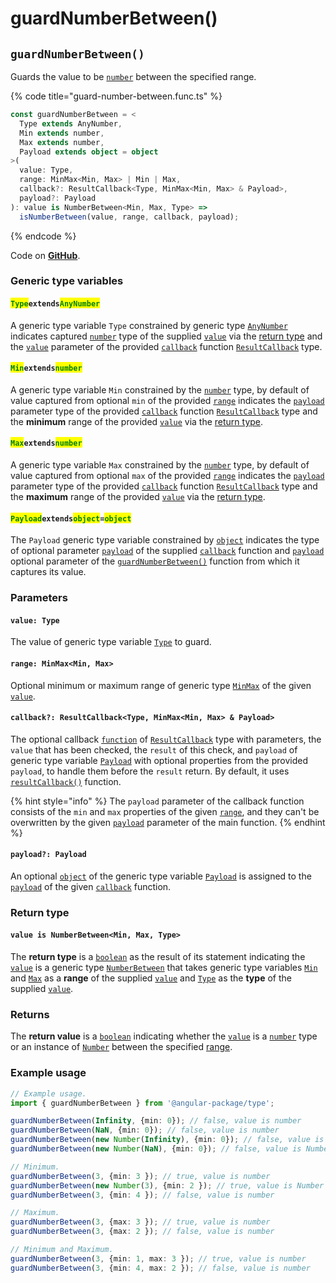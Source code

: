 # guardNumberBetween()

## `guardNumberBetween()`

Guards the value to be [`number`](https://developer.mozilla.org/en-US/docs/Web/JavaScript/Reference/Global\_Objects/Number) between the specified range.

{% code title="guard-number-between.func.ts" %}
```typescript
const guardNumberBetween = <
  Type extends AnyNumber,
  Min extends number,
  Max extends number,
  Payload extends object = object
>(
  value: Type,
  range: MinMax<Min, Max> | Min | Max,
  callback?: ResultCallback<Type, MinMax<Min, Max> & Payload>,
  payload?: Payload
): value is NumberBetween<Min, Max, Type> =>
  isNumberBetween(value, range, callback, payload);
```
{% endcode %}

Code on [**GitHub**](https://github.com/angular-package/type/blob/5.0.x/src/guard/lib/guard-number-between.func.ts).

### Generic type variables

#### <mark style="color:green;">**`Type`**</mark>**`extends`**<mark style="color:green;">**`AnyNumber`**</mark>

A generic type variable `Type` constrained by generic type [`AnyNumber`](../types/anynumber.md) indicates captured [`number`](https://www.typescriptlang.org/docs/handbook/basic-types.html#number) type of the supplied [`value`](guardnumberbetween.md#value-type) via the [return type](guardnumberbetween.md#return-type) and the [`value`](../types/resultcallback.md#value-value) parameter of the provided [`callback`](guardnumberbetween.md#callback-resultcallback-less-than-bigint-payload-greater-than) function [`ResultCallback`](../types/resultcallback.md) type.

#### <mark style="color:green;">**`Min`**</mark>**`extends`**<mark style="color:green;">**`number`**</mark>

A generic type variable `Min` constrained by the [`number`](https://www.typescriptlang.org/docs/handbook/basic-types.html#number) type, by default of value captured from optional `min` of the provided [`range`](guardnumberbetween.md#range-minmax-less-than-min-max-greater-than) indicates the [`payload`](../types/resultcallback.md#payload-payload) parameter type of the provided [`callback`](guardnumberbetween.md#callback-resultcallback-less-than-type-payload-greater-than) function [`ResultCallback`](../types/resultcallback.md) type and the **minimum** range of the provided [`value`](guardnumberbetween.md#value-type) via the [return type](guardnumberbetween.md#return-type).

#### <mark style="color:green;">**`Max`**</mark>**`extends`**<mark style="color:green;">**`number`**</mark>

A generic type variable `Max` constrained by the [`number`](https://www.typescriptlang.org/docs/handbook/basic-types.html#number) type, by default of value captured from optional `max` of the provided [`range`](guardnumberbetween.md#range-minmax-less-than-min-max-greater-than) indicates the [`payload`](../types/resultcallback.md#payload-payload) parameter type of the provided [`callback`](guardnumberbetween.md#callback-resultcallback-less-than-type-payload-greater-than) function [`ResultCallback`](../types/resultcallback.md) type and the **maximum** range of the provided [`value`](guardnumberbetween.md#value-type) via the [return type](guardnumberbetween.md#return-type).

#### <mark style="color:green;">**`Payload`**</mark>**`extends`**<mark style="color:green;">**`object`**</mark>**`=`**<mark style="color:green;">**`object`**</mark>

The `Payload` generic type variable constrained by [`object`](https://www.typescriptlang.org/docs/handbook/basic-types.html#object) indicates the type of optional parameter [`payload`](../types/resultcallback.md#payload-payload) of the supplied [`callback`](guardnumberbetween.md#callback-resultcallback-less-than-type-payload-greater-than) function and [`payload`](guardnumberbetween.md#payload-payload) optional parameter of the [`guardNumberBetween()`](guardnumberbetween.md#guardnumberbetween) function from which it captures its value.

### Parameters

#### `value: Type`

The value of generic type variable [`Type`](guardnumberbetween.md#typeextendsanynumber) to guard.

#### `range: MinMax<Min, Max>`

Optional minimum or maximum range of generic type [`MinMax`](../interfaces/minmax.md) of the given [`value`](guardnumberbetween.md#value-type).

#### `callback?: ResultCallback<Type, MinMax<Min, Max> & Payload>`

The optional callback [`function`](https://developer.mozilla.org/en-US/docs/Web/JavaScript/Guide/Functions) of [`ResultCallback`](../types/resultcallback.md) type with parameters, the `value` that has been checked, the `result` of this check, and `payload` of generic type variable [`Payload`](guardnumberbetween.md#payloadextendsobject-object) with optional properties from the provided `payload`, to handle them before the `result` return. By default, it uses [`resultCallback()`](../helper/resultcallback.md) function.

{% hint style="info" %}
The `payload` parameter of the callback function consists of the `min` and `max` properties of the given [`range`](guardnumberbetween.md#range-minmax-less-than-min-max-greater-than), and they can't be overwritten by the given [`payload`](guardnumberbetween.md#payload-payload) parameter of the main function.
{% endhint %}

#### `payload?: Payload`

An optional [`object`](https://developer.mozilla.org/en-US/docs/Web/JavaScript/Reference/Global\_Objects/Object) of the generic type variable [`Payload`](guardnumberbetween.md#payloadextendsobject-object) is assigned to the [`payload`](../types/resultcallback.md#payload-payload) of the given [`callback`](guardnumberbetween.md#callback-resultcallback-less-than-bigint-payload-greater-than) function.

### Return type

#### `value is NumberBetween<Min, Max, Type>`

The **return type** is a [`boolean`](https://www.typescriptlang.org/docs/handbook/basic-types.html#boolean) as the result of its statement indicating the [`value`](guardnumberbetween.md#value-type) is a generic type [`NumberBetween`](../types/numberbetween.md) that takes generic type variables [`Min`](guardnumberbetween.md#minextendsnumber) and [`Max`](guardnumberbetween.md#maxextendsnumber) as a **range** of the supplied [`value`](guardnumberbetween.md#value-type) and [`Type`](guardnumberbetween.md#typeextendsanynumber) as the **type** of the supplied [`value`](guardnumberbetween.md#value-type).

### Returns

The **return value** is a [`boolean`](https://developer.mozilla.org/en-US/docs/Web/JavaScript/Reference/Global\_Objects/Boolean) indicating whether the [`value`](guardnumberbetween.md#value-type) is a [`number`](https://developer.mozilla.org/en-US/docs/Web/JavaScript/Reference/Global\_Objects/Number) type or an instance of [`Number`](https://developer.mozilla.org/en-US/docs/Web/JavaScript/Reference/Global\_Objects/Number) between the specified [range](guardnumberbetween.md#range-minmax-less-than-min-max-greater-than).

### Example usage

```typescript
// Example usage.
import { guardNumberBetween } from '@angular-package/type';

guardNumberBetween(Infinity, {min: 0}); // false, value is number
guardNumberBetween(NaN, {min: 0}); // false, value is number
guardNumberBetween(new Number(Infinity), {min: 0}); // false, value is Number
guardNumberBetween(new Number(NaN), {min: 0}); // false, value is Number

// Minimum.
guardNumberBetween(3, {min: 3 }); // true, value is number
guardNumberBetween(new Number(3), {min: 2 }); // true, value is Number
guardNumberBetween(3, {min: 4 }); // false, value is number

// Maximum.
guardNumberBetween(3, {max: 3 }); // true, value is number
guardNumberBetween(3, {max: 2 }); // false, value is number

// Minimum and Maximum.
guardNumberBetween(3, {min: 1, max: 3 }); // true, value is number
guardNumberBetween(3, {min: 4, max: 2 }); // false, value is number
```
